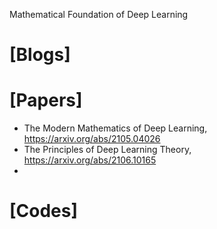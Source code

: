 Mathematical Foundation of Deep Learning

# [Blogs]

# [Papers]
+ The Modern Mathematics of Deep Learning, https://arxiv.org/abs/2105.04026
+ The Principles of Deep Learning Theory, https://arxiv.org/abs/2106.10165
+ 

# [Codes]

